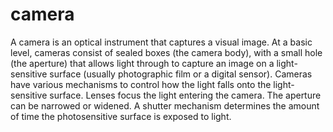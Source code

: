 # camera
A camera is an optical instrument that captures a visual image. At a basic level, cameras consist of sealed boxes (the camera body), with a small hole (the aperture) that allows light through to capture an image on a light-sensitive surface (usually photographic film or a digital sensor). Cameras have various mechanisms to control how the light falls onto the light-sensitive surface. Lenses focus the light entering the camera. The aperture can be narrowed or widened. A shutter mechanism determines the amount of time the photosensitive surface is exposed to light.
